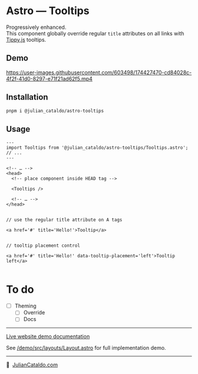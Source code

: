 # Astro — Tooltips

Progressively enhanced.  
This component globally override regular `title` attributes on all links with [Tippy.js](https://atomiks.github.io/tippyjs/) tooltips.

## Demo

https://user-images.githubusercontent.com/603498/174427470-cd84028c-4f2f-41d0-8297-e71f21ad62f5.mp4

## Installation

```sh
pnpm i @julian_cataldo/astro-tooltips
```

## Usage

```astro
---
import Tooltips from '@julian_cataldo/astro-tooltips/Tooltips.astro';
// ...
---
```

```astro
<!-- … -->
<head>
  <!-- place component inside HEAD tag -->

  <Tooltips />

  <!-- … -->
</head>
```

```tsx

// use the regular title attribute on A tags

<a href='#' title='Hello!'>Tooltip</a>


// tooltip placement control

<a href='#' title='Hello!' data-tooltip-placement='left'>Tooltip left</a>


```

# To do

- [ ] Theming
  - [ ] Override
  - [ ] Docs

---

[Live website demo documentation](../../demo)

See [/demo/src/layouts/Layout.astro](../../demo/src/layouts/Layout.astro)
for full implementation demo.

---

🔗  [JulianCataldo.com](https://www.juliancataldo.com/)

